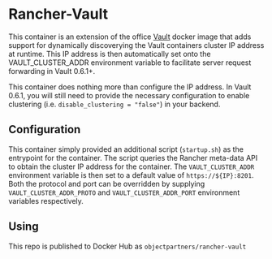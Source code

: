 # Rancher-Vault

This container is an extension of the office [Vault](https://hub.docker.com/r/_/vault/) docker image that 
adds support for dynamically discoverying the Vault containers cluster IP address at runtime.
This IP address is then automatically set onto the VAULT_CLUSTER_ADDR environment variable to facilitate 
server request forwarding in Vault 0.6.1+.

This container does nothing more than configure the IP address. In Vault 0.6.1, you will still need to provide
the necessary configuration to enable clustering (i.e. `disable_clustering = "false"`) in your backend.

## Configuration

This container simply provided an additional script (`startup.sh`) as the entrypoint for the container.
The script queries the Rancher meta-data API to obtain the cluster IP address for the container.
The `VAULT_CLUSTER_ADDR` environment variable is then set to a default value of `https://${IP}:8201`.
Both the protocol and port can be overridden by supplying `VAULT_CLUSTER_ADDR_PROTO` and `VAULT_CLUSTER_ADDR_PORT`
environment variables respectively.

## Using

This repo is published to Docker Hub as `objectpartners/rancher-vault`
